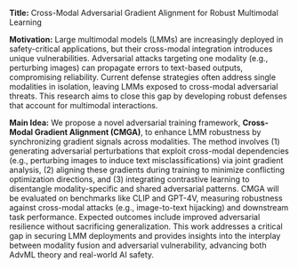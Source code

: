 **Title:** Cross-Modal Adversarial Gradient Alignment for Robust Multimodal Learning  

**Motivation:** Large multimodal models (LMMs) are increasingly deployed in safety-critical applications, but their cross-modal integration introduces unique vulnerabilities. Adversarial attacks targeting one modality (e.g., perturbing images) can propagate errors to text-based outputs, compromising reliability. Current defense strategies often address single modalities in isolation, leaving LMMs exposed to cross-modal adversarial threats. This research aims to close this gap by developing robust defenses that account for multimodal interactions.  

**Main Idea:** We propose a novel adversarial training framework, **Cross-Modal Gradient Alignment (CMGA)**, to enhance LMM robustness by synchronizing gradient signals across modalities. The method involves (1) generating adversarial perturbations that exploit cross-modal dependencies (e.g., perturbing images to induce text misclassifications) via joint gradient analysis, (2) aligning these gradients during training to minimize conflicting optimization directions, and (3) integrating contrastive learning to disentangle modality-specific and shared adversarial patterns. CMGA will be evaluated on benchmarks like CLIP and GPT-4V, measuring robustness against cross-modal attacks (e.g., image-to-text hijacking) and downstream task performance. Expected outcomes include improved adversarial resilience without sacrificing generalization. This work addresses a critical gap in securing LMM deployments and provides insights into the interplay between modality fusion and adversarial vulnerability, advancing both AdvML theory and real-world AI safety.